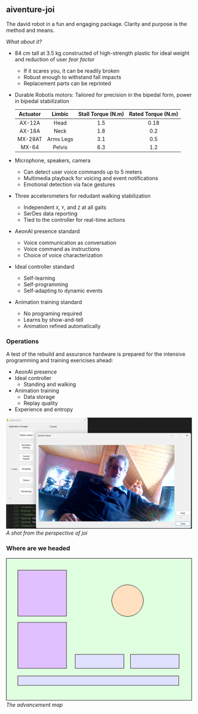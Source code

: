 ## aiventure-joi

The david robot in a fun and engaging package. Clarity and purpose is the method and means.

_What about it?_

* 84 cm tall at 3.5 kg constructed of high-strength plastic for ideal weight and reduction of user _fear factor_
	- If it scares you, it can be readily broken
	- Robust enough to withstand fall impacts
	- Replacement parts can be reprinted
* Durable Robotis motors: Tailored for precision in the bipedal form, power in bipedal stabilization

	| Actuator |   Limbic  | Stall Torque (N.m) | Rated Torque (N.m) |
	|:--------:|:---------:|:------------------:|:------------------:|
	|  AX-12A  |    Head   |         1.5        |        0.18        |
	|  AX-18A  |    Neck   |         1.8        |         0.2        |
	|  MX-28AT | Arms Legs |         3.1        |         0.5        |
	|   MX-64  |   Pelvis  |         6.3        |         1.2        |

* Microphone, speakers, camera
	- Can detect user voice commands up to 5 meters
	- Multimedia playback for voicing and event notifications
	- Emotional detection via face gestures
* Three accelerometers for redudant walking stabilization
	- Independent `X`, `Y`, and `Z` at all gaits
	- SerDes data reporting
	- Tied to the controller for real-time actions
* AeonAI presence standard
	- Voice communication as conversation
	- Voice command as instructions
	- Choice of voice characterization
* Ideal controller standard
	- Self-learning
	- Self-programming
	- Self-adapting to dynamic events
* Animation training standard
	- No programing required
	- Learns by show-and-tell
	- Animation refined automatically

### Operations

A test of the rebuild and assurance hardware is prepared for the intensive programming and training exericises ahead:

* AeonAI presence
* Ideal controller
	- Standing and walking
* Animation training
	- Data storage
	- Replay quality
* Experience and entropy

![ops-check-2025](/images/ops-check.png)
_A shot from the perspective of joi_

### Where are we headed

![369](/images/joi-369.png)
_The advancement map_